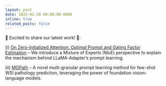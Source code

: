 ```yaml
---
layout: post
date: 2025-02-20 00:00:00-0000
inline: true
related_posts: false
---
```


:bell: Excited to share our latest work! 🎉: 

(i) [On Zero-Initialized Attention: Optimal Prompt and Gating Factor Estimation](https://arxiv.org/pdf/2502.03029) – We introduce a Mixture of Experts (MoE) perspective to explain the mechanism behind LLaMA-Adapter’s prompt learning.

(ii) [MGPath](https://arxiv.org/pdf/2502.07409) – A novel multi-granular prompt learning method for few-shot WSI pathology prediction, leveraging the power of foundation vision-language models.
